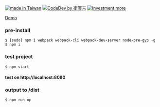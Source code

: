 [![made in Taiwan](https://img.shields.io/badge/Made%20in-Taiwan-orange)](https://github.com/jameshsu1125/)
[![CodeDev by 衝康吉](https://img.shields.io/badge/CodDev%20by-衝康吉-green)](https://github.com/jameshsu1125/)
[![Investment more](https://img.shields.io/badge/Team-%E6%8A%95%E8%B3%87%E6%AF%94%E5%B7%A5%E4%BD%9C%E9%87%8D%E8%A6%81-blue)](https://github.com/jameshsu1125/)

[Demo](https://jameshsu1125.github.io/2020-kkl-build-your-bar-now/)

### pre-install

```
$ [sudo] npm i webpack webpack-cli webpack-dev-server node-pre-gyp -g
$ npm i
```

### test project

```
$ npm start
```

#### test on http://localhost:8080

### output to /dist

```
$ npm run op
```
